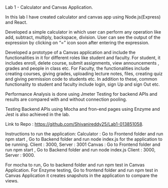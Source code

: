 Lab 1 - Calculator and Canvas Application.

In this lab I have created calculator and canvas app using Node.js(Express) and React.

Developed a simple calculator in which user can perform any operation like add, subtract, multiply, backspace, division. User can see the output of the expression by clicking on “=” icon soon after entering the expression.

Developed a prototype of a Canvas application and include the functionalities in it for different roles like student and faculty. For student, it includes enroll, delete course, submit assignments, view announcements , grades and people in class etc.
For Faculty, the functionalities include creating courses, giving grades, uploading lecture notes, files, creating quiz and giving permission code to students etc.
In addition to these, common functionality to student and faculty include login, sign Up and sign Out etc.


Performance Analysis is done using Jmeter Testing for backend APIs and results are compared with and without connection pooling.

Testing Backend APIs using Mocha and fron-end pages using Enzyme and Jest is also achieved in the lab.

Link to Repo : https://github.com/Shivanireddy25/Lab1-013851058.

Instructions to run the application:
Calculator : Go to Frontend folder and run npm start , Go to Backend folder and run node index.js for the application to be running.
Client : 3000,
Server : 3001
Canvas : Go to Frontend folder and run npm start , Go to Backend folder and run node index.js 
Client : 3000,
Server : 9000.

For mocha to run, Go to backend folder and run npm test in Canvas Application.
For Enzyme testing, Go to frontend folder and run npm test in Canvas Application it creates snapshots in the application to compare the views.



